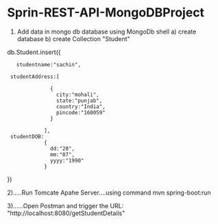 # Sprin-REST-API-MongoDBProject

1.   Add data in mongo db database  using MongoDb shell
  a) create database
  b) create Collection "Student"


db.Student.insert({

       studentname:"sachin",

     studentAddress:[
	            
				  {
		            city:"mohali",
					state:"punjab",
					country:"India",
					pincode:"160059"
				  }
				  
				],
	 studentDOB:
                {
				  dd:"20",
				  mm:"07",
				  yyyy:"1990"
				}	 
				
})


2).....Run  Tomcate Apahe Server....using command  mvn spring-boot:run

3)......Open Postman  and trigger the URL:    "http://localhost:8080/getStudentDetails"


